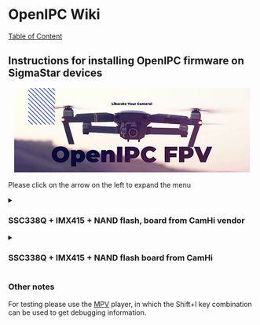 # OpenIPC Wiki
[Table of Content](../README.md)

Instructions for installing OpenIPC firmware on SigmaStar devices
-----------------------------------------------------------------

<p align="center">
  <img src="https://github.com/OpenIPC/wiki/blob/master/images/fpv-logo.jpg?raw=true" alt="Logo"/>
</p>

Please click on the arrow on the left to expand the menu

<details>
<summary><h3>SSC338Q + IMX415 + NAND flash, board from CamHi vendor</h3></summary>

#### Quick note on experiments, will be revised and updated

* [The files for this experiment are temporarily available here](https://github.com/OpenIPC/sandbox-fpv/tree/master/sigmastar)

#### Prepare

Here is the sdcard firmware to install openipc to the nand flash.

- Connect your SD card to your computer, create a 1 GB partition on it, format it as FAT32 / VFAT.
- In Linux you just need to use the commands fdisk and mkfs.vfat
- Mount disk and unpack ssc338q_initramfs.zip and copy both files to the root directory.
- The UBOOT and uImage.ssc338q is used for the temporary sdcard system and to gain access to the nand flash.

#### Backup 

- The /dev/mtd0 uses the complete partition size of the nand flash, so this can also be used for a backup.
- But this might take some time, the backup to the sdcard is very slow.

```
nanddump -f /mnt/mmcblk0p1/backup-nand.bin /dev/mtd0
```

#### Install

The ssc338q-nand.bin includes the current distributor bootloader and nand ultimate firmware.

```
flash_eraseall /dev/mtd0
nandwrite /dev/mtd0 /mnt/mmcblk0p1/ssc338q-nand.bin
```

#### Buying a device (CamHi vendor)

- https://aliexpress.com/item/1005002879158570.html
</details>


<details>
<summary><h3>SSC338Q + IMX415 + NAND flash board from CamHi</h3></summary>

#### Buying a device (Anjoy vendor)

- https://aliexpress.com/item/1005003738087454.html
</details>


### Other notes

For testing please use the [MPV](https://mpv.io/) player, in which the Shift+I key combination can be used to get debugging information.

